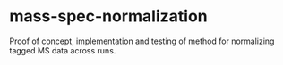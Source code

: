 # mass-spec-normalization
Proof of concept, implementation and testing of method for normalizing tagged MS data across runs.
